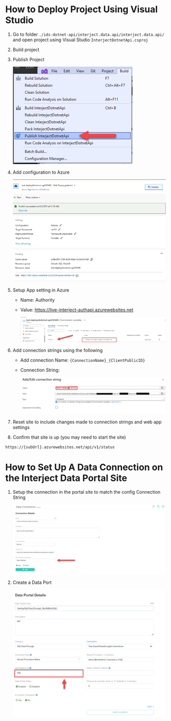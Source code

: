 # How to Deploy Project Using Visual Studio

1. Go to folder `./ids-dotnet-api/interject.data.api/interject.data.api/` and open project using Visual Studio `InterjectDotnetApi.csproj`

2. Build project

3. Publish Project

   ![alt text](../../static/DeployAzure-VS-publish.png)
   <br>

4. Add configuration to Azure

   ![alt text](../../static/DeployAzure-VS-DeploytoAzure.png)
   <br>

5. Setup App setting in Azure

   - Name: Authority
   - Value: https://live-interject-authapi.azurewebsites.net

     ![alt text](../../static/DeployAzure-AzureApplication.png)
     <br>

6. Add connection strings using the following

   - Add connection Name: `{ConnectionName}_{ClientPublicID}`
   - Connection String:

     ![alt text](../../static/DeployAzure-AddConnectionString.png)
     <br>

7. Reset site to include changes made to connection strings and web app settings

8. Confirm that site is up (you may need to start the site)

```
https://{subUrl}.azurewebsites.net/api/v1/status
```

# How to Set Up A Data Connection on the Interject Data Portal Site

1. Setup the connection in the portal site to match the config Connection String

   ![alt text](../../static/PortalSetup-Connection.png)
   <br>

2. Create a Data Port

   ![alt text](../../static/DeployAzure-AddDataportalExample.png)
   <br>
